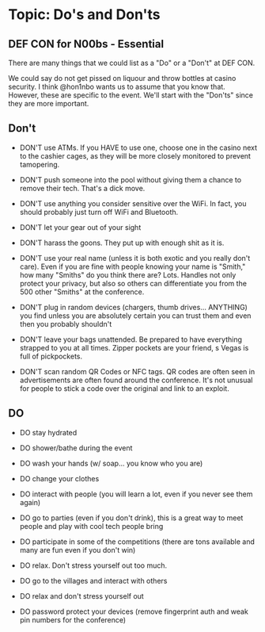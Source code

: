 # Topic: Do's and Don'ts
## DEF CON for N00bs - Essential

There are many things that we could list as a "Do" or a "Don't" at DEF CON.

We could say do not get pissed on liquour and throw bottles at casino security. I think @hon1nbo wants us to assume that you know that. However, these are specific to the event. We'll start with the "Don'ts" since they are more important.

## Don't


- DON'T use ATMs. If you HAVE to use one, choose one in the casino next to the cashier cages, as they will be more closely monitored to prevent tamopering.

- DON'T push someone into the pool without giving them a chance to remove their tech. That's a dick move.

- DON'T use anything you consider sensitive over the WiFi. In fact, you should probably just turn off WiFi and Bluetooth.

- DON'T let your gear out of your sight

- DON'T harass the goons. They put up with enough shit as it is.

- DON'T use your real name (unless it is both exotic and you really don't care). Even if you are fine with people knowing your name is "Smith," how many "Smiths" do you think there are? Lots. Handles not only protect your privacy, but also so others can differentiate you from the 500 other "Smiths" at the conference.

- DON'T plug in random devices (chargers, thumb drives... ANYTHING) you find unless you are absolutely certain you can trust them and even then you probably shouldn't

- DON'T leave your bags unattended. Be prepared to have everything strapped to you at all times. Zipper pockets are your friend, s Vegas is full of pickpockets.

- DON'T scan random QR Codes or NFC tags. QR codes are often seen in advertisements are often found around the conference. It's not unusual for people to stick a code over the original and link to an exploit.

## DO

- DO stay hydrated

- DO shower/bathe during the event

- DO wash your hands (w/ soap... you know who you are)

- DO change your clothes

- DO interact with people (you will learn a lot, even if you never see them again)

- DO go to parties (even if you don't drink), this is a great way to meet people and play with cool tech people bring

- DO participate in some of the competitions (there are tons available and many are fun even if you don't win)

- DO relax. Don't stress yourself out too much.

- DO go to the villages and interact with others

- DO relax and don't stress yourself out

- DO password protect your devices (remove fingerprint auth and weak pin numbers for the conference)
